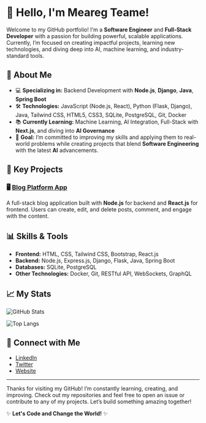 # 👋 Hello, I'm Meareg Teame!

Welcome to my GitHub portfolio! I'm a **Software Engineer** and **Full-Stack Developer** with a passion for building powerful, scalable applications. Currently, I’m focused on creating impactful projects, learning new technologies, and diving deep into AI, machine learning, and industry-standard tools.

## 🌱 About Me

- 💻 **Specializing in:** Backend Development with **Node.js**, **Django**, **Java**, **Spring Boot**
- 🛠 **Technologies:** JavaScript (Node.js, React), Python (Flask, Django), Java, Tailwind CSS, HTML5, CSS3, SQLite, PostgreSQL, Git, Docker
- 📚 **Currently Learning:** Machine Learning, AI Integration, Full-Stack with **Next.js**, and diving into **AI Governance**
- 🎯 **Goal:** I’m committed to improving my skills and applying them to real-world problems while creating projects that blend **Software Engineering** with the latest **AI** advancements.

## 🚀 Key Projects

### 🖥 [**Blog Platform App**](#)

A full-stack blog application built with **Node.js** for backend and **React.js** for frontend. Users can create, edit, and delete posts, comment, and engage with the content.

## 📊 Skills & Tools

- **Frontend:** HTML, CSS, Tailwind CSS, Bootstrap, React.js
- **Backend:** Node.js, Express.js, Django, Flask, Java, Spring Boot
- **Databases:** SQLite, PostgreSQL
- **Other Technologies:** Docker, Git, RESTful API, WebSockets, GraphQL



## 📈 My Stats

![GitHub Stats](https://github-readme-stats.vercel.app/api?username=meargteame&show_icons=true&hide_title=true&count_private=true&hide=prs&theme=radical)

![Top Langs](https://github-readme-stats.vercel.app/api/top-langs/?username=meargteame&layout=compact&theme=radical)

## 🔗 Connect with Me

- [LinkedIn](https://www.linkedin.com/in/meareg-teame)
- [Twitter](https://twitter.com/teame1019)
- [Website](https://mearegteame.netlify.app/)

---

Thanks for visiting my GitHub! I’m constantly learning, creating, and improving. Check out my repositories and feel free to open an issue or contribute to any of my projects. Let’s build something amazing together!

✨ **Let's Code and Change the World!** ✨
